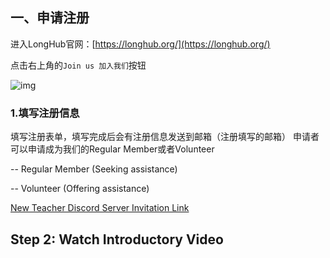 ## 一、申请注册
进入LongHub官网：[https://longhub.org/](https://longhub.org/)

点击右上角的`Join us 加入我们`按钮

![img](../assets/T14.png)

### 1.填写注册信息
填写注册表单，填写完成后会有注册信息发送到邮箱（注册填写的邮箱）
申请者可以申请成为我们的Regular Member或者Volunteer 

-- Regular Member (Seeking assistance)

-- Volunteer (Offering assistance)

[New Teacher Discord Server Invitation Link](https://discord.com/invite/w4xGFHsZZn)


## Step 2: Watch Introductory Video

